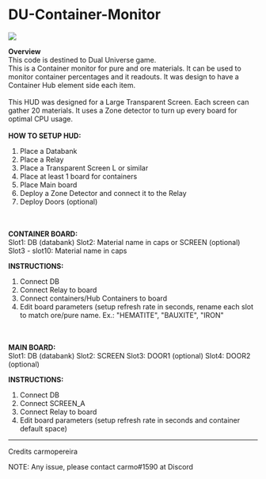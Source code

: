 # DU-Container-Monitor

<img src="https://github.com/carmopereira/DU-Container-Monitor/blob/main/main_screen.jpg" />

<b>Overview</b><br>
This code is destined to Dual Universe game.<br>
This is a Container monitor for pure and ore materials. It can be used to monitor container percentages and it readouts. It was design to have a Container Hub element side each item.<br>
<br>
This HUD was designed for a Large Transparent Screen. Each screen can gather 20 materials. It uses a Zone detector to turn up every board for optimal CPU usage.<br>
<br>
<b>HOW TO SETUP HUD:</b>
1. Place a Databank
2. Place a Relay
3. Place a Transparent Screen L or similar
4. Place at least 1 board for containers
5. Place Main board
7. Deploy a Zone Detector and connect it to the Relay
6. Deploy Doors (optional)
<br>
<br>
<b>CONTAINER BOARD:</b><br>
Slot1: DB (databank)
Slot2: Material name in caps or SCREEN (optional)
Slot3 - slot10: Material name in caps

<b>INSTRUCTIONS:</b>
1. Connect DB
2. Connect Relay to board
3. Connect containers/Hub Containers to board
4. Edit board parameters (setup refresh rate in seconds, rename each slot to match ore/pure name. Ex.: "HEMATITE", "BAUXITE", "IRON"
<br>
<br>
<b>MAIN BOARD:</b><br>
Slot1: DB (databank)
Slot2: SCREEN
Slot3: DOOR1 (optional)
Slot4: DOOR2 (optional)

<b>INSTRUCTIONS:</b>
1. Connect DB
2. Connect SCREEN_A
3. Connect Relay to board
4. Edit board parameters (setup refresh rate in seconds and container default space)


-----------------------------

Credits
carmopereira

NOTE: Any issue, please contact carmo#1590 at Discord
